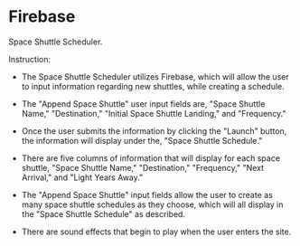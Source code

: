 # Firebase
Space Shuttle Scheduler.

Instruction:

- The Space Shuttle Scheduler utilizes Firebase, which will allow the user to input information regarding new shuttles, while creating a schedule.

- The "Append Space Shuttle" user input fields are, "Space Shuttle Name," "Destination," "Initial Space Shuttle Landing," and "Frequency."

- Once the user submits the information by clicking the "Launch" button, the information will display under the, "Space Shuttle Schedule."

- There are five columns of information that will display for each space shuttle, "Space Shuttle Name," "Destination," "Frequency," "Next Arrival," and "Light Years Away."

- The  "Append Space Shuttle" input fields allow the user to create as many space shuttle schedules as they choose, which will all display in the "Space Shuttle Schedule" as described.

- There are sound effects that begin to play when the user enters the site.
